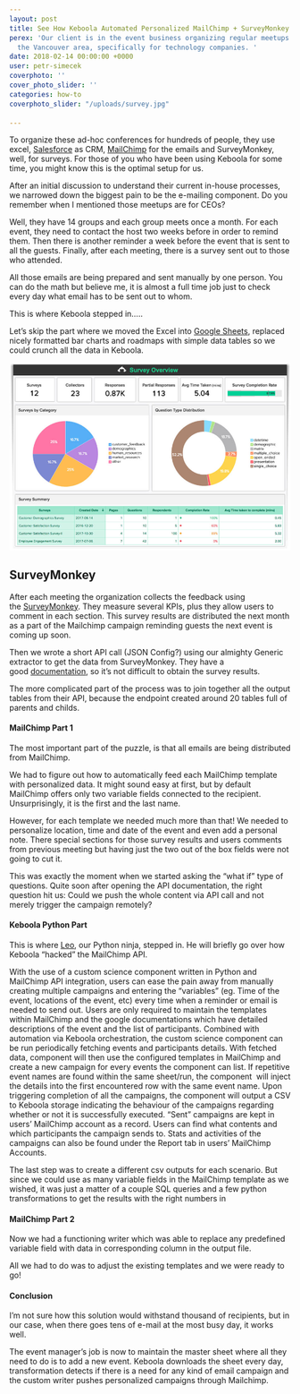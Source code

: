 ```yaml
---
layout: post
title: See How Keboola Automated Personalized MailChimp + SurveyMonkey Campaigns
perex: 'Our client is in the event business organizing regular meetups for CEO’s in
  the Vancouver area, specifically for technology companies. '
date: 2018-02-14 00:00:00 +0000
user: petr-simecek
coverphoto: ''
cover_photo_slider: ''
categories: how-to
coverphoto_slider: "/uploads/survey.jpg"

---
```

To organize these ad-hoc conferences for hundreds of people, they use excel, [Salesforce](https://www.salesforce.com/crm/) as CRM, [MailChimp](https://mailchimp.com/) for the emails and SurveyMonkey, well, for surveys. For those of you who have been using Keboola for some time, you might know this is the optimal setup for us.

After an initial discussion to understand their current in-house processes, we narrowed down the biggest pain to be the e-mailing component. Do you remember when I mentioned those meetups are for CEOs?

Well, they have 14 groups and each group meets once a month. For each event, they need to contact the host two weeks before in order to remind them. Then there is another reminder a week before the event that is sent to all the guests. Finally, after each meeting, there is a survey sent out to those who attended.

All those emails are being prepared and sent manually by one person. You can do the math but believe me, it is almost a full time job just to check every day what email has to be sent out to whom.

This is where Keboola stepped in…..

Let’s skip the part where we moved the Excel into [Google Sheets](https://www.google.com/sheets/about/), replaced nicely formatted bar charts and roadmaps with simple data tables so we could crunch all the data in Keboola.

![](/uploads/surveyMonkey.jpg)

## SurveyMonkey

After each meeting the organization collects the feedback using the [SurveyMonkey](https://www.surveymonkey.com/). They measure several KPIs, plus they allow users to comment in each section. This survey results are distributed the next month as a part of the Mailchimp campaign reminding guests the next event is coming up soon.

Then we wrote a short API call (JSON Config?) using our almighty Generic extractor to get the data from SurveyMonkey. They have a good [documentation](https://developer.surveymonkey.com/api/v3/#function%20anchor()%20%7B%20%5Bnative%20code%5D%20%7D), so it’s not difficult to obtain the survey results.

The more complicated part of the process was to join together all the output tables from their API, because the endpoint created around 20 tables full of parents and childs.

#### MailChimp Part 1

The most important part of the puzzle, is that all emails are being distributed from MailChimp.

We had to figure out how to automatically feed each MailChimp template with personalized data. It might sound easy at first, but by default MailChimp offers only two variable fields connected to the recipient. Unsurprisingly, it is the first and the last name.

However, for each template we needed much more than that! We needed to personalize location, time and date of the event and even add a personal note. There special sections for those survey results and users comments from previous meeting but having just the two out of the box fields were not going to cut it.

This was exactly the moment when we started asking the “what if” type of questions. Quite soon after opening the API documentation, the right question hit us: Could we push the whole content via API call and not merely trigger the campaign remotely?

#### Keboola Python Part

This is where [Leo](https://www.linkedin.com/in/chanleoc/), our Python ninja, stepped in. He will briefly go over how Keboola “hacked” the MailChimp API.

With the use of a custom science component written in Python and MailChimp API integration, users can ease the pain away from manually creating multiple campaigns and entering the “variables” (eg. Time of the event, locations of the event, etc) every time when a reminder or email is needed to send out. Users are only required to maintain the templates within MailChimp and the google documentations which have detailed descriptions of the event and the list of participants. Combined with automation via Keboola orchestration, the custom science component can be run periodically fetching events and participants details. With fetched data, component will then use the configured templates in MailChimp and create a new campaign for every events the component can list. If repetitive event names are found within the same sheet/run, the component  will inject the details into the first encountered row with the same event name. Upon triggering completion of all the campaigns, the component will output a CSV to Keboola storage indicating the behaviour of the campaigns regarding whether or not it is successfully executed. “Sent” campaigns are kept in users’ MailChimp account as a record. Users can find what contents and which participants the campaign sends to. Stats and activities of the campaigns can also be found under the Report tab in users’ MailChimp Accounts.

The last step was to create a different csv outputs for each scenario. But since we could use as many variable fields in the MailChimp template as we wished, it was just a matter of a couple SQL queries and a few python transformations to get the results with the right numbers in

#### MailChimp Part 2

Now we had a functioning writer which was able to replace any predefined variable field with data in corresponding column in the output file.

All we had to do was to adjust the existing templates and we were ready to go!

#### Conclusion

I’m not sure how this solution would withstand thousand of recipients, but in our case, when there goes tens of e-mail at the most busy day, it works well.

The event manager’s job is now to maintain the master sheet where all they need to do is to add a new event. Keboola downloads the sheet every day, transformation detects if there is a need for any kind of email campaign and the custom writer pushes personalized campaigns through Mailchimp.